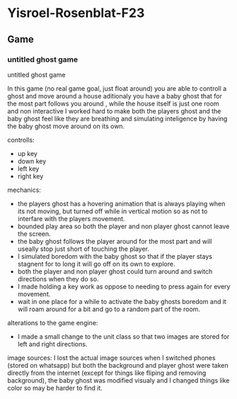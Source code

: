 # Yisroel-Rosenblat-F23

## Game
### untitled ghost game

untitled ghost game

In this game (no real game goal, just float around) you are able to controll a ghost and move around a house aditionaly you have a baby ghost that for the most part follows you around , while the house itself is just one room and non interactive I worked hard to make both the players ghost and the baby ghost feel like they are breathing and simulating inteligence by having the baby ghost move around on its own.

controlls:
- up key
- down key
- left key
- right key

mechanics:
- the players ghost has a hovering animation that is always playing when its not moving, but turned off while in vertical motion so as not to interfare with the players movement.
- bounded play area so both the player and non player ghost cannot leave the screen.
- the baby ghost follows the player around for the most part and will useally stop just short of touching the player.
- I simulated boredom with the baby ghost so that if the player stays stagnent for to long it will go off on its own to explore.
- both the player and non player ghost could turn around and switch directions when they do so.
- I made holding a key work as oppose to needing to press again for every movement.
- wait in one place for a while to activate the baby ghosts boredom and it will roam around for a bit and go to a random part of the room.


alterations to the game engine:
- I made a small change to the unit class so that two images are stored for left and right directions.


image sources:
    I lost the actual image sources when I switched phones (stored on whatsapp) but both the background and player ghost were taken directly from the internet (except for things like fliping and removing background), the baby ghost was modified visualy and I changed things like color so may be harder to find it.
